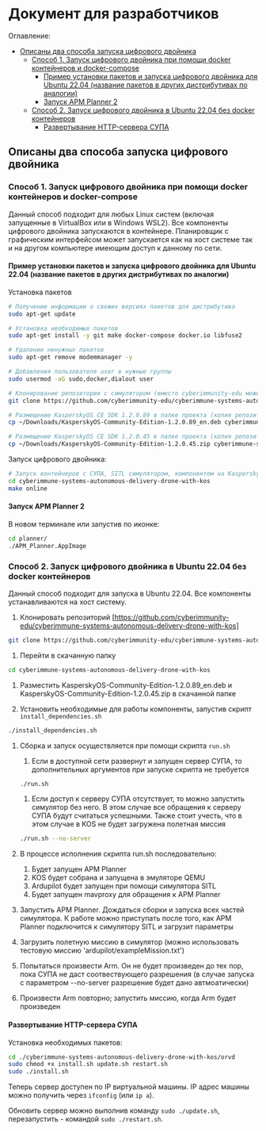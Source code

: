 # Документ для разработчиков

Оглавление:

- [Описаны два способа запуска цифрового двойника](#описаны-два-способа-запуска-цифрового-двойника)
  - [Способ 1. Запуск цифрового двойника при помощи docker контейнеров и docker-compose](#способ-1-запуск-цифрового-двойника-при-помощи-docker-контейнеров-и-docker-compose)
    - [Пример установки пакетов и запуска цифрового двойника для Ubuntu 22.04 (название пакетов в других дистрибутивах по аналогии)](#пример-установки-пакетов-и-запуска-цифрового-двойника-для-ubuntu-2204-название-пакетов-в-других-дистрибутивах-по-аналогии)
    - [Запуск APM Planner 2](#запуск-apm-planner-2)
  - [Способ 2. Запуск цифрового двойника в Ubuntu 22.04 без docker контейнеров](#способ-2-запуск-цифрового-двойника-в-ubuntu-2204-без-docker-контейнеров)
    - [Развертывание HTTP-сервера СУПА](#развертывание-http-сервера-супа)

## Описаны два способа запуска цифрового двойника

### Способ 1. Запуск цифрового двойника при помощи docker контейнеров и docker-compose

Данный способ подходит для любых Linux систем (включая запущенные в VirtualBox или в Windows WSL2).
Все компоненты цифрового двойника запускаются в контейнере. Планировщик с графическим интерфейсом может запускается как на хост системе так и на другом компьютере имеющим доступ к данному по сети.

#### Пример установки пакетов и запуска цифрового двойника для Ubuntu 22.04 (название пакетов в других дистрибутивах по аналогии)

Установка пакетов

```bash
# Получение информации о свежих версиях пакетов для дистрибутива
sudo apt-get update

# Установка необходимых пакетов
sudo apt-get install -y git make docker-compose docker.io libfuse2

# Удаление ненужных пакетов
sudo apt-get remove modemmanager -y

# Добавления пользователя user в нужные группы
sudo usermod -aG sudo,docker,dialout user

# Клонирование репозитория с симулятором (вместо cyberimmunity-edu может быть ваш fork)
git clone https://github.com/cyberimmunity-edu/cyberimmune-systems-autonomous-delivery-drone-with-kos.git

# Размещение KasperskyOS CE SDK 1.2.0.89 в папке проекта (копия репозитория)
cp ~/Downloads/KasperskyOS-Community-Edition-1.2.0.89_en.deb cyberimmune-systems-autonomous-delivery-drone-with-kos/

# Размещение KasperskyOS CE SDK 1.2.0.45 в папке проекта (копия репозитория)
cp ~/Downloads/KasperskyOS-Community-Edition-1.2.0.45.zip cyberimmune-systems-autonomous-delivery-drone-with-kos/
```

Запуск цифрового двойника:

```bash
# Запуск контейнеров с СУПА, SITL симулятором, компонентом на KasperskyOS, планировщиком MAVProxy
cd cyberimmune-systems-autonomous-delivery-drone-with-kos
make online
```

#### Запуск APM Planner 2

В новом терминале или запустив по иконке:

```bash
cd planner/
./APM_Planner.AppImage 
```

### Способ 2. Запуск цифрового двойника в Ubuntu 22.04 без docker контейнеров

Данный способ подходит для запуска в Ubuntu 22.04. Все компоненты устанавливаются на хост систему.

1. Клонировать репозиторий [https://github.com/cyberimmunity-edu/cyberimmune-systems-autonomous-delivery-drone-with-kos]

```bash
git clone https://github.com/cyberimmunity-edu/cyberimmune-systems-autonomous-delivery-drone-with-kos.git
```

1. Перейти в скачанную папку

```bash
cd cyberimmune-systems-autonomous-delivery-drone-with-kos
```

1. Разместить KasperskyOS-Community-Edition-1.2.0.89_en.deb и KasperskyOS-Community-Edition-1.2.0.45.zip в скачанной папке

1. Установить необходимые для работы компоненты, запустив скрипт `install_dependencies.sh`

```bash
./install_dependencies.sh
```

1. Сборка и запуск осуществляется при помощи скрипта `run.sh`
    1. Если в доступной сети развернут и запущен сервер СУПА, то дополнительных аргументов при запуске скрипта не требуется

    ```bash
    ./run.sh
    ```

    1. Если доступ к серверу СУПА отсутствует, то можно запустить симулятор без него. В этом случае все обращения к серверу СУПА будут считаться успешными. Также стоит учесть, что в этом случае в KOS не будет загружена полетная миссия

    ```bash
    ./run.sh --no-server
    ```

1. В процессе исполнения скрипта run.sh последовательно:
    1. Будет запущен APM Planner
    1. KOS будет собрана и запущена в эмуляторе QEMU
    1. Ardupilot будет запущен при помощи симулятора SITL
    1. Будет запущен mavproxy для обращения к APM Planner

1. Запустить APM Planner. Дождаться сборки и запуска всех частей симулятора. К работе можно приступать после того, как APM Planner подключится к симулятору SITL и загрузит параметры
1. Загрузить полетную миссию в симулятор (можно использовать тестовую миссию 'ardupilot/exampleMission.txt')
1. Попытаться произвести Arm. Он не будет произведен до тех пор, пока СУПА не даст соотвествующего разрешения (в случае запуска с параметром --no-server разрешение будет дано автмоатически)
1. Произвести Arm повторно; запустить миссию, когда Arm будет произведен

#### Развертывание HTTP-сервера СУПА

Установка необходимых пакетов:

```bash
cd ./cyberimmune-systems-autonomous-delivery-drone-with-kos/orvd
sudo chmod +x install.sh update.sh restart.sh
sudo ./install.sh
```

Теперь сервер доступен по IP виртуальной машины. IP адрес машины можно получить через `ifconfig` (или `ip a`).

Обновить сервер можно выполнив команду `sudo ./update.sh`, перезапустить - командой `sudo ./restart.sh`.
